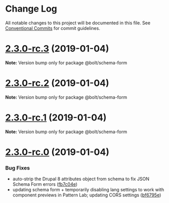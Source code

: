 # Change Log

All notable changes to this project will be documented in this file.
See [Conventional Commits](https://conventionalcommits.org) for commit guidelines.

# [2.3.0-rc.3](https://github.com/sghoweri/bolt-semantic-release/compare/v2.3.0-rc.2...v2.3.0-rc.3) (2019-01-04)

**Note:** Version bump only for package @bolt/schema-form





# [2.3.0-rc.2](https://github.com/sghoweri/bolt-semantic-release/compare/v2.3.0-rc.1...v2.3.0-rc.2) (2019-01-04)

**Note:** Version bump only for package @bolt/schema-form





# [2.3.0-rc.1](https://github.com/sghoweri/bolt-semantic-release/compare/vv2.3.0-rc.0...v2.3.0-rc.1) (2019-01-04)

**Note:** Version bump only for package @bolt/schema-form





# [2.3.0-rc.0](https://github.com/sghoweri/bolt-semantic-release/compare/v2.2.1...v2.3.0-rc.0) (2019-01-04)


### Bug Fixes

* auto-strip the Drupal 8 attributes object from schema to fix JSON Schema Form errors ([fb7c04e](https://github.com/sghoweri/bolt-semantic-release/commit/fb7c04e))
* updating schema form + temporarily disabling lang settings to work with component previews in Pattern Lab; updating CORS settings ([bf6795e](https://github.com/sghoweri/bolt-semantic-release/commit/bf6795e))
